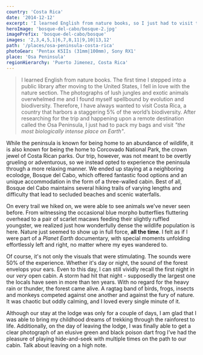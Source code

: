 ```yaml
---
country: 'Costa Rica'
date: '2014-12-12'
excerpt: 'I learned English from nature books, so I just had to visit the most biological intense place on Earth.'
heroImage: 'bosque-del-cabo/bosque-2.jpg'
imagePrefix: 'bosque-del-cabo/bosque'
images: '2,3,4,5,1|6,7,8,11|9,10|13,12'
path: '/places/osa-peninsula-costa-rica'
photoGear: 'Pentax K5IIs (31mm|100mm), Sony RX1'
place: 'Osa Peninsula'
regionHierarchy: 'Puerto Jimenez, Costa Rica'
---
```


> I learned English from nature books. The first time I stepped into a public library after moving to the United States, I fell in love with the nature section. The photographs of lush jungles and exotic animals overwhelmed me and I found myself spellbound by evolution and biodiversity. Therefore, I have always wanted to visit Costa Rica, a country that harbors a staggering 5% of the world’s biodiversity. After researching for the trip and happening upon a remote destination called the Osa Peninsula, I just had to pack my bags and visit _"the most biologically intense place on Earth"_.

While the peninsula is known for being home to an abundance of wildlife, it is also known for being the home to Corcovado National Park, the crown jewel of Costa Rican parks. Our trip, however, was not meant to be overtly grueling or adventurous, so we instead opted to experience the peninsula through a more relaxing manner. We ended up staying at a neighboring ecolodge, Bosque del Cabo, which offered fantastic food options and an unique accommodation in the form of a three-walled cabin. Best of all, Bosque del Cabo maintains several hiking trails of varying lengths and difficulty that lead to secluded beaches and scenic waterfalls.

On every trail we hiked on, we were able to see animals we've never seen before. From witnessing the occasional blue morpho butterflies fluttering overhead to a pair of scarlet macaws feeding their slightly ruffled youngster, we realized just how wonderfully dense the wildlife population is here. Nature just seemed to show up in full force, **all the time**. I felt as if I were part of a _Planet Earth_ documentary, with special moments unfolding effortlessly left and right, no matter where my eyes wandered to.

Of course, it's not only the visuals that were stimulating. The sounds were 50% of the experience. Whether it's day or night, the sound of the forest envelops your ears. Even to this day, I can still vividly recall the first night in our _very_ open cabin. A storm had hit that night - supposedly the largest one the locals have seen in more than ten years. With no regard for the heavy rain or thunder, the forest came alive. A ragtag band of birds, frogs, insects and monkeys competed against one another and against the fury of nature. It was chaotic but oddly calming, and I loved every single minute of it.

Although our stay at the lodge was only for a couple of days, I am glad that I was able to bring my childhood dreams of trekking through the rainforest to life. Additionally, on the day of leaving the lodge, I was finally able to get a clear photograph of an elusive green and black poison dart frog I’ve had the pleasure of playing hide-and-seek with multiple times on the path to our cabin. Talk about leaving on a high note.
